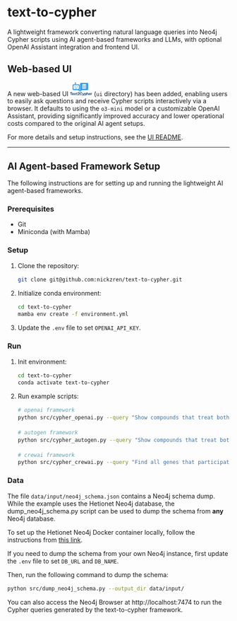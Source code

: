 # text-to-cypher
A lightweight framework converting natural language queries into Neo4j Cypher scripts using AI agent-based frameworks and LLMs, with optional OpenAI Assistant integration and frontend UI.

## Web-based UI

A new web-based UI <img src="ui/src/assets/logo.png" width="50" alt="Text to Cypher UI"> (`ui` directory) has been added, enabling users to easily ask questions and receive Cypher scripts interactively via a browser. It defaults to using the `o3-mini` model or a customizable OpenAI Assistant, providing significantly improved accuracy and lower operational costs compared to the original AI agent setups.

For more details and setup instructions, see the [UI README](ui/README.md).

---

## AI Agent-based Framework Setup

The following instructions are for setting up and running the lightweight AI agent-based frameworks.

### Prerequisites

- Git
- Miniconda (with Mamba)

### Setup

1. Clone the repository:
   ```sh
   git clone git@github.com:nickzren/text-to-cypher.git
   ```
2. Initialize conda environment:
   ```sh
   cd text-to-cypher
   mamba env create -f environment.yml
   ```
3. Update the `.env` file to set `OPENAI_API_KEY`.

### Run

1. Init environment:
   ```sh
   cd text-to-cypher
   conda activate text-to-cypher
   ```
2. Run example scripts:
   ```sh
   # openai framework
   python src/cypher_openai.py --query "Show compounds that treat both type 2 diabetes mellitus and hypertension."

   # autogen framework
   python src/cypher_autogen.py --query "Show compounds that treat both type 2 diabetes mellitus and hypertension."

   # crewai framework
   python src/cypher_crewai.py --query "Find all genes that participate in the mitotic spindle checkpoint and are expressed in the lung."
   ```

### Data

The file `data/input/neo4j_schema.json` contains a Neo4j schema dump. While the example uses the Hetionet Neo4j database, the dump_neo4j_schema.py script can be used to dump the schema from **any** Neo4j database.

To set up the Hetionet Neo4j Docker container locally, follow the instructions from [this link](https://github.com/nickzren/hetionet/tree/main?tab=readme-ov-file#docker-setup-and-initialization).

If you need to dump the schema from your own Neo4j instance, first update the `.env` file to set `DB_URL` and `DB_NAME`.

Then, run the following command to dump the schema:
```sh
python src/dump_neo4j_schema.py --output_dir data/input/
```

You can also access the Neo4j Browser at http://localhost:7474 to run the Cypher queries generated by the text-to-cypher framework.
